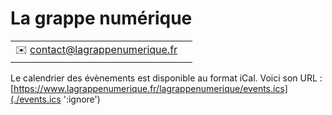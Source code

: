 # La grappe numérique

|                                |     |
| ------------------------------ | --- |
| ✉️ contact@lagrappenumerique.fr |

Le calendrier des évènements est disponible au format iCal.
Voici son URL : [https://www.lagrappenumerique.fr/lagrappenumerique/events.ics](./events.ics ':ignore')

<!-- EVENTS:START -->
<!-- EVENTS:END -->
